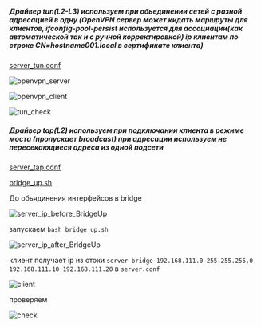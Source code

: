 ##### Драйвер tun(L2-L3) используем при обьединении сетей с разной адресацией в одну (OpenVPN сервер может кидать маршруты для клиентов, ifconfig-pool-persist используется для ассоциации(как автоматической так и с ручной корректировкой) ip клиентам по строке CN=hostname001.local в сертификате клиента)

[server_tun.conf](https://github.com/kyourselfer/OTUS_LinuxAdmin201804/blob/master/lesson11_vpn/1/server_tun.conf)

![openvpn_server](https://github.com/kyourselfer/OTUS_LinuxAdmin201804/blob/master/lesson11_vpn/1/ovpn_server.gif)

![openvpn_client](https://github.com/kyourselfer/OTUS_LinuxAdmin201804/blob/master/lesson11_vpn/1/ovpn_client.gif)

![tun_check](https://github.com/kyourselfer/OTUS_LinuxAdmin201804/blob/master/lesson11_vpn/1/tun_check.gif)


##### Драйвер tap(L2) используем при подключании клиента в режиме моста (пропускает broadcast) при адресации используем не пересекающиеся адреса из одной подсети

[server_tap.conf](https://github.com/kyourselfer/OTUS_LinuxAdmin201804/blob/master/lesson11_vpn/1/server_tap.conf)

[bridge_up.sh](https://github.com/kyourselfer/OTUS_LinuxAdmin201804/blob/master/lesson11_vpn/1/bridge_up.sh)

До обьядинения интерфейсов в bridge

![server_ip_before_BridgeUp](https://github.com/kyourselfer/OTUS_LinuxAdmin201804/blob/master/lesson11_vpn/1/tap_ip_a.gif)

запускаем `bash bridge_up.sh`

![server_ip_after_BridgeUp](https://github.com/kyourselfer/OTUS_LinuxAdmin201804/blob/master/lesson11_vpn/1/tap_ip_a_bridgeUp.gif)

клиент получает ip из стоки `server-bridge 192.168.111.0 255.255.255.0 192.168.111.10 192.168.111.20` в `server.conf`

![client](https://github.com/kyourselfer/OTUS_LinuxAdmin201804/blob/master/lesson11_vpn/1/tap_ip_a_client.gif)

проверяем 

![check](https://github.com/kyourselfer/OTUS_LinuxAdmin201804/blob/master/lesson11_vpn/1/tap_ip_a_check.gif)

